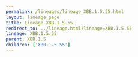 ```yaml
---
permalink: /lineages/lineage_XBB.1.5.55.html
layout: lineage_page
title: Lineage XBB.1.5.55
redirect_to: ../lineage.html?lineage=XBB.1.5.55
lineage: XBB.1.5.55
parent: XBB.1.5
children: ['XBB.1.5.55']
---
```

